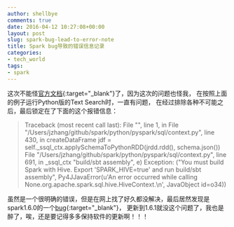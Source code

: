 ```yaml
---
author: shellbye
comments: true
date: 2016-04-12 10:27:08+00:00
layout: post
slug: spark-bug-lead-to-error-note
title: Spark bug导致的错误信息记录
categories:
- tech_world
tags:
- spark
---
```


这次不能怪[官方文档]{:target="_blank"}了，因为这次的问题也怪我，
在按照上面的例子运行Python版的Text Search时，一直有问题，
在经过排除各种不可能之后，最后锁定在了下面的这个报错信息：

> Traceback (most recent call last):
  File "<stdin>", line 1, in <module>
  File "/Users/jzhang/github/spark/python/pyspark/sql/context.py", line 430, in createDataFrame
    jdf = self._ssql_ctx.applySchemaToPythonRDD(jrdd.rdd(), schema.json())
  File "/Users/jzhang/github/spark/python/pyspark/sql/context.py", line 691, in _ssql_ctx
    "build/sbt assembly", e)
Exception: ("You must build Spark with Hive. Export 'SPARK_HIVE=true' and run build/sbt assembly", Py4JJavaError(u'An error occurred while calling None.org.apache.spark.sql.hive.HiveContext.\n', JavaObject id=o34))

虽然是一个很明确的错误，但是在网上找了好久都没解决，最后居然发现是spark1.6.0的一个[bug]{:target="_blank"}，
更新到1.6.1就没这个问题了，我也是醉了，唉，还是要记得多多保持软件的更新啊！！！




[官方文档]:http://spark.apache.org/examples.html
[bug]:https://issues.apache.org/jira/browse/SPARK-12120
